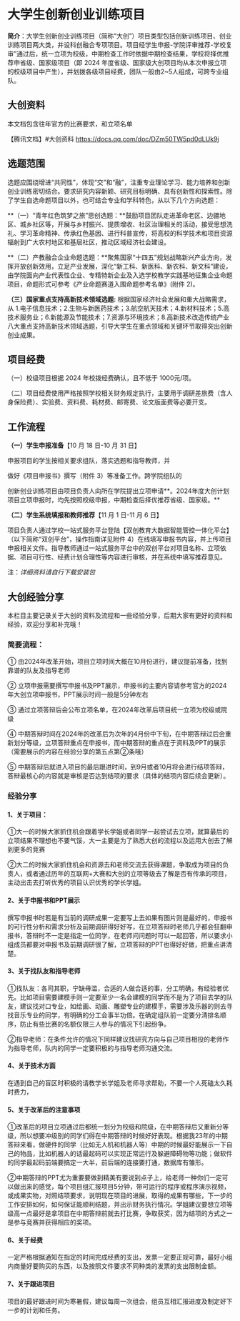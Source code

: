 # 大学生创新创业训练项目

**简介**：大学生创新创业训练项目（简称“大创”）项目类型包括创新训练项目、创业训练项目两大类，并设科创融合专项项目。项目经学生申报-学院评审推荐-学校复审”通过后，统一立项为校级，中期检查工作时依据中期检查结果，学校将择优推荐申省级、国家级项目（即 2024 年度省级、国家级大创项目均从本次申报立项的校级项目中产生），并划拨各级项目经费，团队一般由2~5人组成，可跨专业组队。

## 大创资料

本文档包含往年官方的比赛要求，和立项名单

【腾讯文档】#大创资料 https://docs.qq.com/doc/DZm50TW5pd0dLUk9j

## 选题范围

选题应围绕增进“共同性”，体现“交”和“融”，注重专业理论学习、能力培养和创新创业训练密切结合。要求研究内容新颖、研究目标明确、具有创新性和探索性。除了学生自选命题项目以外，也可结合专业和学科特色，从以下几个方向选题：

**（一）“青年红色筑梦之旅”思创选题：**鼓励项目团队走进革命老区、边疆地区、城乡社区等，开展与乡村振兴、提质增收、社区治理相关的活动，接受思想洗礼、学习革命精神、传承红色基因、进行科普宣传，将高校的科学技术和项目资源辐射到广大农村地区和基层社区，推动区域经济社会建设。

**（二）产教融合企业命题选题：**聚焦国家“十四五”规划战略新兴产业方向，发挥开放创新效用，立足产业发展，深化“新工科、新医科、新农科、新文科”建设，由学院面向产业代表性企业、专精特新企业及入选学校教学实践基地征集企业命题项目，命题形式可参考《产业命题赛道入围命题参考名单》(附件 2)。

**（三）国家重点支持高新技术领域选题:** 根据国家经济社会发展和重大战略需求，从 1.电子信息技术；2.生物与新医药技术；3.航空航天技术；4.新材料技术；5.高技术服务业；6.新能源及节能技术；7.资源与环境技术；8.高新技术改造传统产业八大重点支持高新技术领域选题，引导大学生在重点领域和关键环节取得突出创新创业成果。

## 项目经费

（一）校级项目根据 2024 年校拨经费确认，且不低于 1000元/项。

（二）项目经费使用严格按照学校相关财务规定执行，主要用于调研差旅费（含人身保险费）、实验费、资料费、耗材费、邮寄费、论文版面费等必要开支。

## 工作流程

**（一）学生申报准备**【10 月 18 日-10 月 31 日】

申报项目的学生按相关要求组队，落实选题和指导教师，并

做好《项目申报书》撰写（附件 3）等准备工作。跨学院组队的

创新创业训练项目由项目负责人向所在学院提出立项申请**。2024年度大创计划项目立项申报时，均先按照校级申报，中期检查后择优推荐省级、国家级。**

**（二）学生系统填报和教师推荐**【11 月 1 日-11 月 6 日】

项目负责人通过学校一站式服务平台登陆【双创教育大数据智能管控一体化平台】（以下简称“双创平台”，操作指南详见附件 4）在线填写申报书内容，并上传项目申报相关文件。指导教师通过一站式服务平台中的双创平台对项目名称、立项依据、项目可行性、经费计划合理性等内容进行审核，并在系统中填写推荐意见。



注：*详细资料请自行下载安装包*

## 大创经验分享

本栏目主要记录关于大创的资料及流程和一些经验分享，后期大家有更好的资料和经验，欢迎分享和补充哦！

 

### 简要流程：

① 由2024年改革开始，项目立项时间大概在10月份进行，建议提前准备，找到靠谱的队友及指导老师

② 立项申报需要撰写申报书及PPT展示，申报书的主要内容请参考官方的2024年大创立项申报书，PPT展示时间一般是5分钟左右

③ 通过立项答辩后会公布立项名单，在2024年改革后项目统一立项为校级或院级

④ 中期答辩时间在2024年的改革后为次年的4月份中下旬，在中期答辩过后会重新划分等级，立项答辩重点在申报书，而中期答辩的重点在于资料及PPT的展示（需要展示的内容在经验分享的第五点第②条哦）

⑤ 中期答辩后就进入项目的最后跟进时间，到9月或者10月将会进行结项答辩，答辩最核心的内容就是审核是否达到结项的要求（具体的结项内容后续会更新）。

 

### 经验分享

#### 1、关于项目：

①大一的时候大家抓住机会跟着学长学姐或者同学一起尝试去立项，就算最后的立项结果不理想也不要气馁，大一主要是为了熟悉大创的流程以及运用大创去了解到更多的竞赛

②大二的时候大家抓住机会和资源去和老师交流去获得课题，争取成为项目的负责人，或者通过历年的互联网+大赛和大创的立项等级去了解是否有传承的项目，主动出击去打听优秀的项目认识优秀的学长学姐。

#### 2、关于申报书和PPT展示

撰写申报书时若是有当前的调研成果一定要写上去如果有图片则是最好的，申报书的可行性分析和需求分析及前期调研得好好写，在立项答辩时老师几乎都会狂翻申报书，答辩时不一定是指定一位同学，在老师问问题时可以一起回答，所以要求小组成员都要对申报书及前期调研很了解，立项答辩的PPT也得好好做，把重点讲清楚。

#### 3、关于找队友和指导老师

  ①找队友：各司其职，宁缺毋滥，合适的人做合适的事，分工明确，有经验者优先。比如项目需要建模手则一定要至少一名会建模的同学而不是为了项目去学的队友，建议找对口专业，如绘画、动画、雕塑专业的建模手，需要涉及乐器的则去寻找音乐专业的同学，有明确的分工会事半功倍。在确定组队前一定要分清排名顺序，防止有些比赛的名额仅限三人参与的情况下引起纷争。

 ②指导老师：在条件允许的情况下同样建议找研究方向与自己项目相投的老师作为指导老师，队内的同学一定要积极的与指导老师沟通交流。

#### 4、关于技术方面

  在遇到自己的盲区时积极的请教学长学姐及老师寻求帮助，不要一个人死磕太久耗时费力，

#### 5、关于改革后的注意事项

 ①改革后的项目立项通过后都统一划分为校级和院级，在中期答辩后又重新分等级，所以想要冲级别的同学们得在中期答辩的时候好好表现。根据我23年的中期答辩来看，做硬件的同学（比如无人机和机器人等）中期的时候最好能展示一下自己的物品，比如机器人的话最起码可以实现正常运行及躲避障碍物等功能；做软件的同学最起码前端要搞定一大半，前后端的连接要打通，数据库有雏形。

②中期答辩的PPT尤为重要要做到精美有要说到点子上，给老师一种你们一定可以做出来的感觉，每个项目组汇报项目5分钟，带可运行的程序或程序演示视频，或成果实物，对照结项要求，说明现在项目的进展，取得的成果有哪些，下一步的工作安排如何，如何保证能顺利结题，并出示财务执行情况。学姐建议要想立项等级高一点最好是拿项目在中期答辩前就去打比赛，争取获奖，因为结项的方式之一是参与竞赛并获得相应的奖项。

#### 6、关于经费

  一定严格根据通知在指定的时间完成经费的支出，发票一定要正规可靠，最好小组内商量好要购买的东西，以及按照文件要求不同种类的发票的支出限制金额。

#### 7、关于跟进项目

  项目的最好跟进时间为寒暑假，建议每周一次组会，组员互相汇报进度及制定好下一步的计划和任务。